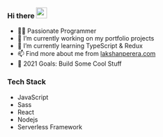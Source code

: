 ### Hi there <img src="https://media.giphy.com/media/hvRJCLFzcasrR4ia7z/giphy.gif" width="25px">

- 👨‍💻 Passionate Programmer
- 🔭 I’m currently working on my portfolio projects
- 🌱 I’m currently learning TypeScript & Redux
- 📫 Find more about me from [lakshanperera.com](https://www.lakshanperera.com)
- 🏹 2021 Goals: Build Some Cool Stuff

### Tech Stack

- JavaScript
- Sass
- React
- Nodejs
- Serverless Framework
